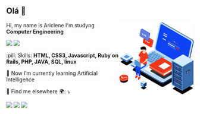 ## Olá 👋

<!--
**ariclinis/ariclinis** is a ✨ _special_ ✨ repository because its `README.md` (this file) appears on your GitHub profile.

Here are some ideas to get you started:

- 🔭 I’m currently working on ...
- 🌱 I’m currently learning ...
- 👯 I’m looking to collaborate on ...
- 🤔 I’m looking for help with ...
- 💬 Ask me about ...
- 📫 How to reach me: ...
- 😄 Pronouns: ...
- ⚡ Fun fact: ...
-->
<img src="./image.svg" min-width="400px" max-width="200px" width="200px" align="right" alt="Computador iuriCode">
<p align="left">Hi, my name is Ariclene I'm studyng <strong>Computer Engineering</strong></p>
<p align="left>
          <a href="https://github.com/ariclinis"></a>
          <img height="180em" src="https://github-readme-stats.vercel.app/api?&username=ariclinis&show_icons=true&theme=dark&include_all_commits=true&count_private=true">
          <img height="180em" src="https://github-readme-stats.vercel.app/api?username=ariclinis&show_icons=true&theme=transparent&include_all_commits=true&count_private=true">
</p>
<p align="left">
  :pill: Skills: <strong>HTML, CSS3, Javascript, Ruby on Rails, PHP, JAVA, SQL, linux</strong>
</p>
<p align="left">
  🌱 Now I’m currently learning Artificial Intelligence
</p>
<p align="left">
  💌 Find me elsewhere 🌍: ⤵️
</p>

<p align="left">
  <a href="https://www.linkedin.com/in/ariclene-chimbili/" alt="Linkedin">
  <img src="https://img.shields.io/badge/-Linkedin-0e76a8?style=flat-square&logo=Linkedin&logoColor=white&link=LINK-DO-SEU-LINKEDIN" /></a>

  <a href="https://www.instagram.com/ariclinis/" alt="Instagram">
  <img src="https://img.shields.io/badge/-Instagram-DF0174?style=flat-square&labelColor=DF0174&logo=instagram&logoColor=white&link=LINK-DO-SEU-INSTAGRAM"/></a>
  <a href="https://stackoverflow.com/users/10344626/ariclene-chimbili" alt="stackoverflow">
    <img src="https://img.shields.io/stackexchange/stackoverflow/r/10344626"/>
  </a>
</p>
